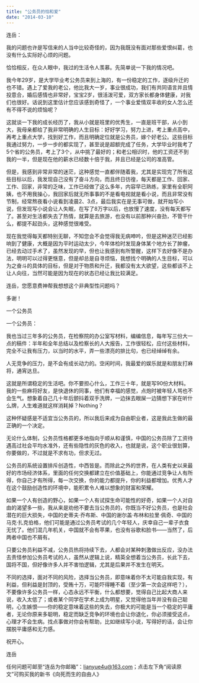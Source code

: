 ```yaml
---
title: "公务员的怕和爱"
date: "2014-03-10"
---
```


连岳：

我的问题也许是写信来的人当中比较奇怪的，因为我既没有面对那些爱恨纠葛，也没有什么实际好心烦的问题。

恰恰相反，在众人眼中，我过的生活令人羡慕。先简单说一下我的情况吧。

我今年29岁，是大学毕业考公务员来到上海的，有一份稳定的工作，逐级升迁的也不错。遇上了爱我的老公，他比我大一岁，事业很成功，我们有共同语言并且情投意合，婚后感情也非常好，宝宝2岁，很活泼可爱，双方家长都身体健康，对我们也很好。话说到这里估计您应该感到奇怪了，一个事业爱情双丰收的女人怎么还有不得不说的烦恼呢？

这就谈一下我的成长经历了，我从小就是班里的优秀生，一直是班干部，从小到大，我母亲都给了我非常明确的人生目标：好好学习，努力上进，考上重点高中，再考上重点大学，找到好工作，而且明确定位就是公务员，嫁个好老公。这些目标我通过努力，一步一步的都实现了，甚至说是超额完成了任务，大学毕业时我考了5个省的公务员，考上了3个，从中挑了最好的；和老公相识时，他的工资还不到我的一半，但是现在他的薪水已经数十倍于我，并且已经是公司的准高管。

但是，我感到非常非常的迷茫，这种感觉一直都伴随着我，尤其是实现完了所有这些目标以后，我发现自己没有了奋斗方向，而且终日彷徨，每天都是工作、回家、工作、回家，非常的乏味，工作已经做了这么多年，内容早已熟练，家里有全职阿姨，也不用我操心，我回家后就无所事事的不是看电视就是看小说，而且非常没有节制，经常熬夜看小说看到凌晨2、3点，最后我实在是无事可做，就开始写小说，但发现写小说会让人失眠，在写了8万字以后，也放慢了速度，没有每天都写了。甚至对生活都失去了热情，就算是去旅游，也没有以前那种兴奋劲，不管干什么，都提不起劲头，这种感觉很难受。

现在我觉得每天都特别无聊，不知您会不会觉得我无病呻吟，但是这种迷茫已经影响到了健康，大概是因为平时运动太少，今年体检时发现身体某个地方长了肿瘤，已经去动过手术了，虽然发现的早，但也让我感到有所警醒，这样下去好像不是办法，明明可以过得更惬意，但是却总是自寻烦恼，我想找个明确的人生目标，可以为之奋斗的具体的目标，但是对于物质和升迁，我都没有太大欲望，这些都谈不上让人向往，当然可能是因为现在的状态已经让我比较满足。

连岳，您愿意费神帮我想想这个非典型性问题吗？

多谢！

一个公务员

一个公务员：

我也当过三年多的公务员，在检察院的办公室写材料，编编信息，每年写三份大一点的稿件：半年和全年总结以及检察长的人大报告，工作很轻松，应付这些材料，完全不让我有压力，以当时的水平，弄一些漂亮的排比句，也已经绰绰有余。

人无竞争的压力，是不会有成长动力的。空闲时间，我最爱的娱乐就是和朋友打麻将，通宵达旦。

这就是所谓稳定的生活吧。你不要担心什么，工作三十年，就是写90份大材料。我的一些麻将好友，是快退休的同事，他们有幸福的感觉，点炮时被年轻人骂也不会生气。想象着自己几十年后颤抖着双手洗牌，一边抹去眼屎一边猜想下家在听什么牌，人生难道就这样消耗掉？Nothing？

这种怀疑感是不适宜当公务员的，所以我后来成为自由职业者，这是我此生做的最正确的一个决定。

无论什么体制，公务员性格都更多地指向于顺从和谨慎，中国的公务员除了工资待遇高过社会平均水准外，还有些隐性的灰色的收入，也就是说，这个职业很划算，你要做的，不过就是不求有功，但求无过。

公务员的系统设置排斥创造性，中西皆是。而除此之外的世界，在人类有史以来最好的市场经济体系，里面的任何交换都建立在价值基础上，你能通过竞争让人有所得，你自己才有所得，每一次交换，你的能力都提升，你的利益都增加。优秀人才在这个鼓励创造性的环境中，能积累令人难以想象的财富和荣耀。

如果一个人有创造的野心，如果一个人有试探生命可能性的好奇，如果一个人对自由的渴望多一些，我从来是劝他不要去当公务员的，你既当不好公务员，也是社会潜在的巨大损失，中国的史蒂夫·乔布斯、中国的谢尔盖·布林和拉里·佩奇、中国的马克·扎克伯格，他们可能是通过公务员考试的几个年轻人，庆幸自己一辈子衣食无忧了。他们混几年机关，中国就不会有苹果，也没有谷歌和脸书——当然了，后两者中国也不屑有。

只要公务员利益不减，公务员热将持续下去，人都会对某种刺激做出反应，没办法去责怪参加公务员考试的人，虽然从逻辑上说，精英全想着当公务员，长此下去，国将不国，但好像许多人并不害怕逻辑，尤其是后果并不发生在明天。

不同的选择，面对不同的风险，选择当公务员，即意味着你不太可能自我实现，有利益，但利益是封顶的，受贿十万，可能吓得睡不着（至少第一次会这样吧？），不要像许多公务员一样，心态永远不平衡，什么都想要，觉得自己比起大商人来说，收入太低了；或者某个同学在学术上成为明星，又觉得他当年并没有自己聪明，心生嫉恨——你的稳定意味着这些的失去，你极大的可能是当一个稳定的平庸者，无论你原来多聪明，稳定而缺乏竞争的环境也会让你退化，你必须接受这点，心理才不会生病。找点事做对你会有帮助，比如继续写小说，写得好的话，会让你摆脱平庸感和无力感。

祝开心。

连岳

任何问题可邮至“连岳为你邮箱”：lianyue4u@163.com；点击左下角“阅读原文”可购买我的新书《向死而生的自由人》
